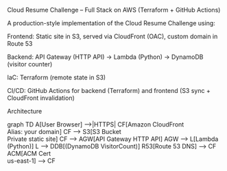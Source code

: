 Cloud Resume Challenge – Full Stack on AWS (Terraform + GitHub Actions)

A production-style implementation of the Cloud Resume Challenge using:

Frontend: Static site in S3, served via CloudFront (OAC), custom domain in Route 53

Backend: API Gateway (HTTP API) → Lambda (Python) → DynamoDB (visitor counter)

IaC: Terraform (remote state in S3)

CI/CD: GitHub Actions for backend (Terraform) and frontend (S3 sync + CloudFront invalidation)


Architecture


graph TD
  A[User Browser] -->|HTTPS| CF[Amazon CloudFront<br/>Alias: your domain]
  CF --> S3[S3 Bucket<br/>Private static site]
  CF --> AGW[API Gateway HTTP API]
  AGW --> L[Lambda (Python)]
  L --> DDB[(DynamoDB VisitorCount)]
  R53[Route 53 DNS] --> CF
  ACM[ACM Cert<br/>us-east-1] --> CF

